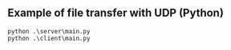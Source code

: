 ## Example of file transfer with UDP (Python)

```
python .\server\main.py
python .\client\main.py
```
